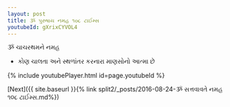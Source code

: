 ```yaml
---
layout: post
title: ૐ પુરુષાય નમહ ૧૦૮ ટાઈમ્સ
youtubeId: gXrixCYVOL4
---
```

 
 
 ૐ ચાચરથમને નમહ  
 
 -  કોણ ચાલતા અને સ્થળાંતર કરનારા માણસોનો આત્મા છે 
 
  
 
  
 
 
 
 
 
 


{% include youtubePlayer.html id=page.youtubeId %}
 
[Next]({{ site.baseurl }}{% link  split2/_posts/2016-08-24-ૐ સત્તવાવતે નમહ ૧૦૮ ટાઈમ્સ.md%})
 
